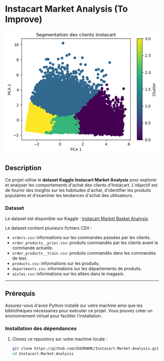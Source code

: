 # Instacart Market Analysis (To Improve)

![Image](assets/segmen.png)

## Description

Ce projet utilise le **dataset Kaggle Instacart Market Analysis** pour explorer et analyser les comportements d'achat des clients d'Instacart. L'objectif est de fournir des insights sur les habitudes d'achat, d'identifier les produits populaires et d'examiner les tendances d'achat des utilisateurs.

### Dataset

Le dataset est disponible sur Kaggle : [Instacart Market Basket Analysis](https://www.kaggle.com/datasets/psparks/instacart-market-basket-analysis/data).

Le dataset contient plusieurs fichiers CSV :

- `orders.csv`: informations sur les commandes passées par les clients.
- `order_products__prior.csv`: produits commandés par les clients avant la commande actuelle.
- `order_products__train.csv`: produits commandés dans les commandes de test.
- `products.csv`: informations sur les produits.
- `departments.csv`: informations sur les départements de produits.
- `aisles.csv`: informations sur les allées dans le magasin.

---

## Prérequis

Assurez-vous d'avoir Python installé sur votre machine ainsi que les bibliothèques nécessaires pour exécuter ce projet. Vous pouvez créer un environnement virtuel pour faciliter l'installation.

### Installation des dépendances

1. Clonez ce repository sur votre machine locale :

   ```bash
   git clone https://github.com/USERNAME/Instacart-Market-Analysis.git
   cd Instacart-Market-Analysis

